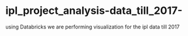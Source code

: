 # ipl_project_analysis-data_till_2017-
using Databricks  we are performing visualization for the ipl data till 2017
